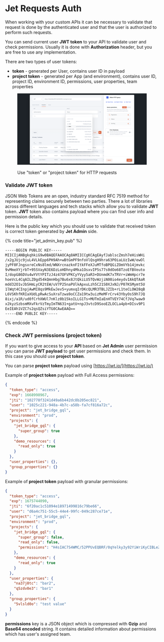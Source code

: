 # Jet Requests Auth

When working with your custom APIs it can be necessary to validate that request is done by the authenticated user and that the user is authorized to perform such requests.&#x20;

You can send current user **JWT token** to your API to validate user and check permissions. Usually it is done with **Authorization** header, but you are free to use any implementation.

There are two types of user tokens:

* **token** - generated per User, contains user ID in payload
* **project token** - generated per App (and environment), contains user ID, project ID, environment ID, permissions, user properties, team properties

<figure><img src="../../../.gitbook/assets/image (1).png" alt=""><figcaption><p>Use "token" or "project token" for HTTP requests</p></figcaption></figure>

### Validate JWT token

JSON Web Tokens are an open, industry standard RFC 7519 method for representing claims securely between two parties. There a lot of libraries across different languages and tech stacks which allow you to validate **JWT** token. **JWT** token also contains payload where you can find user info and permission details.

Here is the public key which you should use to validate that received token is correct token generated by **Jet Admin** side.

{% code title="jet_admin_key.pub" %}
```
-----BEGIN PUBLIC KEY-----
MIICIjANBgkqhkiG9w0BAQEFAAOCAg8AMIICCgKCAgEAyfJablscZmsh7eHisWHi
/x2gJUjc9juL4VLkEpp6PH9Ah+wBtGmPF9nfoVlQsgH9hra63POiaLUzIwW/ewOl
jyPF0FJngsxreCxNs8lmd/WNXrcnazknFItkFFeXJuMTfoBPQGiZOmVYb14jmvkc
9vMmeXYjrbT+95SVayN3E6DzLoHDhny4Mka1OsxvIP5s77s0dOo68TzoEfBVeuto
I/dopG86DVu4wYVtYPITzJ4z47OFVPKCyYVyy5aR3+DUnmdK7xTRVr+iWmHpcr7e
hoeVcL4CqAILZ0gd54kQmnHbg7Bu6x8JtQkiLU5TQvWzjiN00io4eydvIAkQTAaR
mdd32O1vJbSHmLyCR2tEW/uV7P25naPUlkApxuLzh5C21S0XJxNJ/P07KSMymt5U
1lWqt4CInpjAwMI8qs9MkEwJev5+yumxqIrDKcQLMR3TBLJZIb+rL1teCLOW28qB
L6VSKhfKRIaXUdLpRwAcSuXraTzwa9oCCZa19tw3uizMeMFrCrv43YbyOsS9h7JQ
8ixj/a1R/ud0fCrhXWUl7nKlz0b15koILLG1Ts+MUTmIaEnHTVEY74CfJVq7waw9
x2kyzSzbsmMXvFkrVzTmyImTN631+gatU+npJ3vtcD9SooEZLOCLa4pb+DIsv9P1
EeIEAh1VZC7s2qsQZsiYTG0CAwEAAQ==
-----END PUBLIC KEY-----
```
{% endcode %}

### Check JWT permissions (project token)

If you want to give access to your **API** based on **Jet Admin** user permission you can parse **JWT payload** to get user permissions and check them. In this case you should use **project token**.

You can parse **project token** payload using [https://jwt.io/](https://jwt.io/)

Example of **project token** payload with Full Access permissions:

```json
{
  "token_type": "access",
  "exp": 1668998967,
  "jti": "102778f3241d49a6b442dc8b205ec821",
  "user": "1025c221-948a-4b7c-a58b-fa7cf816a72c",
  "project": "jet_bridge_gql",
  "environment": "prod",
  "projects": {
    "jet_bridge_gql": {
      "super_group": true
    },
    "demo_resources": {
      "read_only": true
    }
  },
  "user_properties": {},
  "group_properties": {}
}
```

Example of **project token** payload with granular permissions:

```json
{
  "token_type": "access",
  "exp": 1675744090,
  "jti": "6f20ac1c51094e18971499816c79be66",
  "user": "d6a4c751-55c5-44e4-99fc-049c287ce71e",
  "project": "jet_bridge_gql",
  "environment": "prod",
  "projects": {
    "jet_bridge_gql": {
      "super_group": false,
      "read_only": false,
      "permissions": "H4sIAC7S4WMC/52PPUvEQBRF/0qYelky3y92YiWriKyCIBLeZN6YuNkkzIwGlf3vJp1YbGF1L5xb3PP8zSaKxy6lbhzq/DkRuyjYcfTUs03xm43ujZq80tBFcpio/pCD2eKM0ac/Y2zyEmldx9mvMFIa32NDdR4PNNQtpnalTSVRWArcVt4EFGjF0oArlNwaRRx0CSWGpnHgXcmlkLQ0ERDJO7DstCn+oYBdzOh6qg3vvrY4Tbv54ebx+vLwmk3c3dfZ9bdPIuzbfdRX9s4MZ/zO2IEBI5XhUC6PFztHiBC0MUZzIq68BNRCQaW1h4oHTmADKYE8uMXYsdPLD+tKZ+ShAQAA"
    },
    "demo_resources": {
      "read_only": true
    }
  },
  "user_properties": {
    "na37j0tc": "bar2",
    "q5zdv0e3": "bar1"
  },
  "group_properties": {
    "5vlsld0o": "test value"
  }
}
```

**permissions** key is a JSON object which is compressed with **Gzip** and **Base64 encoded** string. It contains detailed information about permissions which has user's assigned team.
